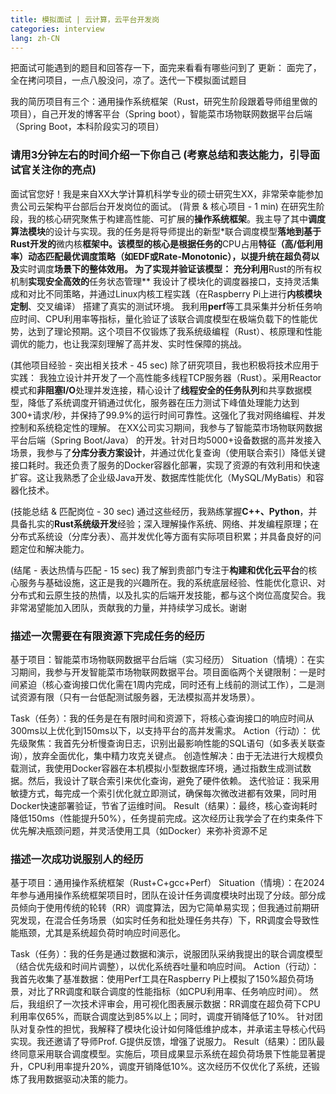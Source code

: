 ```yaml
---
title: 模拟面试 | 云计算，云平台开发岗
categories: interview
lang: zh-CN
---
```


把面试可能遇到的题目和回答存一下，面完来看看有哪些问到了
更新： 面完了，全在拷问项目，一点八股没问，凉了。迭代一下模拟面试题目

我的简历项目有三个：通用操作系统框架（Rust，研究生阶段跟着导师组里做的项目），自己开发的博客平台（Spring boot），智能菜市场物联网数据平台后端（Spring Boot，本科阶段实习的项目）

### **请用3分钟左右的时间介绍一下你自己** (考察总结和表达能力，引导面试官关注你的亮点)
面试官您好！我是来自XX大学计算机科学专业的硕士研究生XX，非常荣幸能参加贵公司云架构平台部后台开发岗位的面试。
(背景 & 核心项目 - 1 min) 在研究生阶段，我的核心研究聚焦于构建高性能、可扩展的**操作系统框架**。我主导了其中**调度算法模块**的设计与实现。我的任务是将导师提出的新型*联合调度模型**落地到基于Rust开发的**微内核**框架中。该模型的核心是根据任务的**CPU占用**特征（高/低利用率）**动态匹配**最优调度策略（如EDF或Rate-Monotonic），以提升统在超负荷以及**实时调度**场景下的整体效用。
为了实现并验证该模型：
充分利用**Rust的所有权机制**实现安全高效的**任务状态管理**
我设计了模块化的调度器接口，支持灵活集成和对比不同策略，并通过Linux内核工程实践（在Raspberry Pi上进行**内核模块定制**、交叉编译） 搭建了真实的测试环境。
我利用**perf**等工具采集并分析任务响应时间、CPU利用率等指标，量化验证了该联合调度模型在极端负载下的性能优势，达到了理论预期。这个项目不仅锻炼了我系统级编程（Rust）、核原理和性能调优的能力，也让我深刻理解了高并发、实时性保障的挑战。

(其他项目经验 - 突出相关技术 - 45 sec) 除了研究项目，我也积极将技术应用于实践：
我独立设计并开发了一个高性能多线程TCP服务器（Rust）。采用Reactor模式和**非阻塞I/O**处理并发连接，精心设计了**线程安全的任务队列**和共享数据模型，降低了系统调度开销通过优化，服务器在压力测试下峰值处理能力达到300+请求/秒，并保持了99.9%的运行时间可靠性。这强化了我对网络编程、并发控制和系统稳定性的理解。
在XX公司实习期间，我参与了智能菜市场物联网数据平台后端（Spring Boot/Java） 的开发。针对日均5000+设备数据的高并发接入场景，我参与了**分库分表方案设计**，并通过优化复查询（使用联合索引）降低关键接口耗时。我还负责了服务的Docker容器化部署，实现了资源的有效利用和快速扩容。这让我熟悉了企业级Java开发、数据库性能优化（MySQL/MyBatis）和容器化技术。

(技能总结 & 匹配岗位 - 30 sec) 通过这些经历，我熟练掌握**C++、Python**，并具备扎实的**Rust系统级开发**经验；深入理解操作系统、网络、并发编程原理；在分布式系统设（分库分表）、高并发优化等方面有实际项目积累；并具备良好的问题定位和解决能力。

(结尾 - 表达热情与匹配 - 15 sec) 我了解到贵部门专注于**构建和优化云平台**的核心服务与基础设施，这正是我的兴趣所在。我的系统底层经验、性能优化意识、对分布式和云原生技的热情，以及扎实的后端开发技能，都与这个岗位高度契合。我非常渴望能加入团队，贡献我的力量，并持续学习成长。谢谢

### 描述一次需要在有限资源下完成任务的经历

基于项目：智能菜市场物联网数据平台后端（实习经历）
Situation（情境）：在实习期间，我参与开发智能菜市场物联网数据平台。项目面临两个关键限制：一是时间紧迫（核心查询接口优化需在1周内完成，同时还有上线前的测试工作），二是测试资源有限（只有一台低配测试服务器，无法模拟高并发场景）。

Task（任务）：我的任务是在有限时间和资源下，将核心查询接口的响应时间从300ms以上优化到150ms以下，以支持平台的高并发需求。
Action（行动）：
优先级聚焦：我首先分析慢查询日志，识别出最影响性能的SQL语句（如多表关联查询），放弃全面优化，集中精力攻克关键点。
创造性解决：由于无法进行大规模负载测试，我使用Docker容器在本机模拟小型数据库环境，通过指数生成测试数据。然后，我设计了联合索引来优化查询，避免了硬件依赖。
迭代验证：我采用敏捷方式，每完成一个索引优化就立即测试，确保每次微改进都有效果，同时用Docker快速部署验证，节省了运维时间。
Result（结果）：最终，核心查询耗时降低150ms（性能提升50%），任务提前完成。这次经历让我学会了在约束条件下优先解决瓶颈问题，并灵活使用工具（如Docker）来弥补资源不足

### 描述一次成功说服别人的经历
基于项目：通用操作系统框架（Rust+C+gcc+Perf）
Situation（情境）：在2024年参与通用操作系统框架项目时，团队在设计任务调度模块时出现了分歧。部分成员倾向于使用传统的轮转（RR）调度算法，因为它简单易实现；但我通过前期研究发现，在混合任务场景（如实时任务和批处理任务共存）下，RR调度会导致性能瓶颈，尤其是系统超负荷时响应时间恶化。

Task（任务）：我的任务是通过数据和演示，说服团队采纳我提出的联合调度模型（结合优先级和时间片调整），以优化系统吞吐量和响应时间。
Action（行动）：
我首先收集了基准数据：使用Perf工具在Raspberry Pi上模拟了150%超负荷场景，对比了RR调度和联合调度的性能指标（如CPU利用率、任务响应时间）。
然后，我组织了一次技术评审会，用可视化图表展示数据：RR调度在超负荷下CPU利用率仅65%，而联合调度达到85%以上；同时，调度开销降低了10%。
针对团队对复杂性的担忧，我解释了模块化设计如何降低维护成本，并承诺主导核心代码实现。我还邀请了导师Prof. G提供反馈，增强了说服力。
Result（结果）：团队最终同意采用联合调度模型。实施后，项目成果显示系统在超负荷场景下性能显著提升，CPU利用率提升20%，调度开销降低10%。这次经历不仅优化了系统，还锻炼了我用数据驱动决策的能力。
